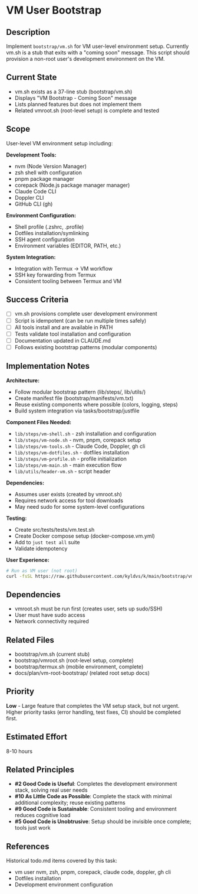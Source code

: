 # VM User Bootstrap

## Description

Implement `bootstrap/vm.sh` for VM user-level environment setup. Currently vm.sh
is a stub that exits with a "coming soon" message. This script should provision
a non-root user's development environment on the VM.

## Current State

- vm.sh exists as a 37-line stub (bootstrap/vm.sh)
- Displays "VM Bootstrap - Coming Soon" message
- Lists planned features but does not implement them
- Related vmroot.sh (root-level setup) is complete and tested

## Scope

User-level VM environment setup including:

**Development Tools:**
- nvm (Node Version Manager)
- zsh shell with configuration
- pnpm package manager
- corepack (Node.js package manager manager)
- Claude Code CLI
- Doppler CLI
- GitHub CLI (gh)

**Environment Configuration:**
- Shell profile (.zshrc, .profile)
- Dotfiles installation/symlinking
- SSH agent configuration
- Environment variables (EDITOR, PATH, etc.)

**System Integration:**
- Integration with Termux → VM workflow
- SSH key forwarding from Termux
- Consistent tooling between Termux and VM

## Success Criteria

- [ ] vm.sh provisions complete user development environment
- [ ] Script is idempotent (can be run multiple times safely)
- [ ] All tools install and are available in PATH
- [ ] Tests validate tool installation and configuration
- [ ] Documentation updated in CLAUDE.md
- [ ] Follows existing bootstrap patterns (modular components)

## Implementation Notes

**Architecture:**
- Follow modular bootstrap pattern (lib/steps/, lib/utils/)
- Create manifest file (bootstrap/manifests/vm.txt)
- Reuse existing components where possible (colors, logging, steps)
- Build system integration via tasks/bootstrap/justfile

**Component Files Needed:**
- `lib/steps/vm-shell.sh` - zsh installation and configuration
- `lib/steps/vm-node.sh` - nvm, pnpm, corepack setup
- `lib/steps/vm-tools.sh` - Claude Code, Doppler, gh cli
- `lib/steps/vm-dotfiles.sh` - dotfiles installation
- `lib/steps/vm-profile.sh` - profile initialization
- `lib/steps/vm-main.sh` - main execution flow
- `lib/utils/header-vm.sh` - script header

**Dependencies:**
- Assumes user exists (created by vmroot.sh)
- Requires network access for tool downloads
- May need sudo for some system-level configurations

**Testing:**
- Create src/tests/tests/vm.test.sh
- Create Docker compose setup (docker-compose.vm.yml)
- Add to `just test all` suite
- Validate idempotency

**User Experience:**
```bash
# Run as VM user (not root)
curl -fsSL https://raw.githubusercontent.com/kyldvs/k/main/bootstrap/vm.sh | sh
```

## Dependencies

- vmroot.sh must be run first (creates user, sets up sudo/SSH)
- User must have sudo access
- Network connectivity required

## Related Files

- bootstrap/vm.sh (current stub)
- bootstrap/vmroot.sh (root-level setup, complete)
- bootstrap/termux.sh (mobile environment, complete)
- docs/plan/vm-root-bootstrap/ (related root setup docs)

## Priority

**Low** - Large feature that completes the VM setup stack, but not urgent.
Higher priority tasks (error handling, test fixes, CI) should be completed
first.

## Estimated Effort

8-10 hours

## Related Principles

- **#2 Good Code is Useful**: Completes the development environment stack,
  solving real user needs
- **#10 As Little Code as Possible**: Complete the stack with minimal
  additional complexity; reuse existing patterns
- **#9 Good Code is Sustainable**: Consistent tooling and environment reduces
  cognitive load
- **#5 Good Code is Unobtrusive**: Setup should be invisible once complete;
  tools just work

## References

Historical todo.md items covered by this task:
- vm user nvm, zsh, pnpm, corepack, claude code, doppler, gh cli
- Dotfiles installation
- Development environment configuration
